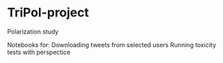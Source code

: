 # TriPol-project
Polarization study

Notebooks for:
  Downloading tweets from selected users
  Running toxicity tests with perspectice
